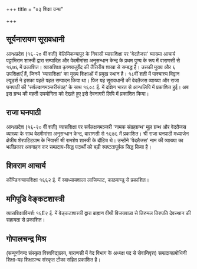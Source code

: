 +++
title = "०३ शिक्षा ग्रन्थ"

+++
## सूर्यनारायण सूरावधानी
आन्ध्रप्रदेश (१६-२० वीं शती) वेलिमिकन्यापुर के निवासी व्यासशिक्षा पर 'वेदतैजस' व्याख्या आचार्य पट्टाभिराम शास्त्री द्वारा सम्पादित और वेदमीमांसा अनुसन्धान केन्द्र के प्रथम पुण्य के रूप में वाराणसी से १६७६ में प्रकाशित। व्यासशिक्षा कृष्णयजुर्वेद की तैत्तिरीय शाखा से सम्बद्ध है। उसकी मुख्य और ६ उपशिक्षाएँ हैं, जिनमें 'व्यासशिक्षा' का मुख्य शिक्षाओं में प्रमुख स्थान है। १८वीं शती में पाश्चात्त्य विद्वान ल्यूडर्स ने इसका पहले पहल सम्पादन किया था। फिर यह सूरावधानी की वेदतैजस व्याख्या और राजा घनपाठी की 'सर्वलक्षणमञ्जरीसंग्रह' के साथ १६०८ ई. में दक्षिण भारत से आन्धलिपि में प्रकाशित हुई। अब इस ग्रन्थ की महती उपयोगिता को देखते हुए इसे देवनागरी लिपि में प्रकाशित किया।
## राजा घनपाठी
आन्ध्रप्रदेश (१६-२० वीं शती) व्यासशिक्षा पर सर्वलक्षणमञ्जरी 'नामक संग्रहग्रन्थ' मूल ग्रन्थ और वेदतैजस व्याख्या के साथ वेदमीमांसा अनुसन्धान केन्द्र, वाराणसी से १६७६ में प्रकाशित। श्री राजा घनपाठी मध्याजेन क्षेत्रीय शेरपटिटग्राम के निवासी श्री रामशेष शास्त्री के दौहित्र थे। उन्होंने 'वेदतैजस' नाम की व्याख्या का भलीप्रकार अवगाहन कर सम्प्रदाय-सिद्ध पदार्थों को बड़ी स्पष्टतापूर्वक सिद्ध किया है।
## शिवराम आचार्य
कौण्डिनन्यायशिक्षा १६६२ ई. में स्वाध्यायशाला लाजिम्पाट, काठमाण्डू से प्रकाशित।
## मगिपूडि वेङ्कटशास्त्री
व्यासशिक्षाविमर्शः १६E२ ई. में वेङ्कटशास्त्री द्वारा ब्राह्मण वीथी विजयवाडा से तिरुमल तिरुपति देवस्थान की सहायता से प्रकाशित।
## गोपालचन्द्र मिश्र
(सम्पूर्णानन्द संस्कृत विश्वविद्यालय, वाराणसी में वेद विभाग के अध्यक्ष पद से सेवानिवृत्त) सम्प्रदायप्रबोधिनी शिक्षा-यह शिक्षाग्रन्थ संस्कृत टीका सहित प्रकाशित है।